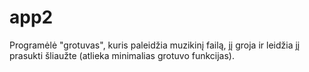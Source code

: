 # app2
Programėlė "grotuvas", kuris
paleidžia muzikinį failą, jį
groja ir leidžia jį prasukti šliaužte 
(atlieka minimalias grotuvo funkcijas).